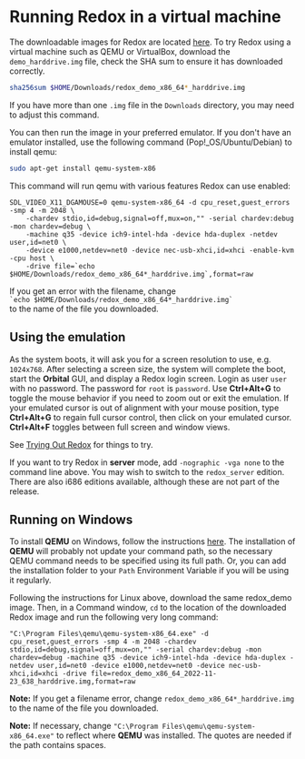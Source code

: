 # Running Redox in a virtual machine

The downloadable images for Redox are located [here](https://static.redox-os.org/img/). To try Redox using a virtual machine such as QEMU or VirtualBox, download the `demo_harddrive.img` file, check the SHA sum to ensure it has downloaded correctly.

```sh
sha256sum $HOME/Downloads/redox_demo_x86_64*_harddrive.img
```
If you have more than one `.img` file in the `Downloads` directory, you may need to adjust this command.

You can then run the image in your preferred emulator. If you don't have an emulator installed, use the following command (Pop!_OS/Ubuntu/Debian) to install qemu:
```sh
sudo apt-get install qemu-system-x86
```
This command will run qemu with various features Redox can use enabled:

```
SDL_VIDEO_X11_DGAMOUSE=0 qemu-system-x86_64 -d cpu_reset,guest_errors -smp 4 -m 2048 \
    -chardev stdio,id=debug,signal=off,mux=on,"" -serial chardev:debug -mon chardev=debug \
    -machine q35 -device ich9-intel-hda -device hda-duplex -netdev user,id=net0 \
    -device e1000,netdev=net0 -device nec-usb-xhci,id=xhci -enable-kvm -cpu host \
	-drive file=`echo $HOME/Downloads/redox_demo_x86_64*_harddrive.img`,format=raw
```

If you get an error with the filename, change  
`` `echo $HOME/Downloads/redox_demo_x86_64*_harddrive.img` ``  
to the name of the file you downloaded. 

## Using the emulation

As the system boots, it will ask you for a screen resolution to use, e.g. `1024x768`. After selecting a screen size, the system will complete the boot, start the **Orbital** GUI, and display a Redox login screen. Login as user `user` with no password. The password for `root` is `password`. Use **Ctrl+Alt+G** to toggle the mouse behavior if you need to zoom out or exit the emulation. If your emulated cursor is out of alignment with your mouse position, type **Ctrl+Alt+G** to regain full cursor control, then click on your emulated cursor. **Ctrl+Alt+F** toggles between full screen and window views.

See [Trying Out Redox](./ch02-04-trying-out-redox.md) for things to try.

If you want to try Redox in **server** mode, add `-nographic -vga none` to the command line above. You may wish to switch to the `redox_server` edition. There are also i686 editions available, although these are not part of the release.

## Running on Windows

To install **QEMU** on Windows, follow the instructions [here](https://www.qemu.org/download/#windows). The installation of **QEMU** will probably not update your command path, so the necessary QEMU command needs to be specified using its full path. Or, you can add the installation folder to your `Path` Environment Variable if you will be using it regularly.

Following the instructions for Linux above, download the same redox_demo image. Then, in a Command window, `cd` to the location of the downloaded Redox image and run the following very long command:

```
"C:\Program Files\qemu\qemu-system-x86_64.exe" -d cpu_reset,guest_errors -smp 4 -m 2048 -chardev stdio,id=debug,signal=off,mux=on,"" -serial chardev:debug -mon chardev=debug -machine q35 -device ich9-intel-hda -device hda-duplex -netdev user,id=net0 -device e1000,netdev=net0 -device nec-usb-xhci,id=xhci -drive file=redox_demo_x86_64_2022-11-23_638_harddrive.img,format=raw
```

**Note:** If you get a filename error, change `redox_demo_x86_64*_harddrive.img` to the name of the file you downloaded.

**Note:** If necessary, change `"C:\Program Files\qemu\qemu-system-x86_64.exe"` to reflect where **QEMU** was installed. The quotes are needed if the path contains spaces.
